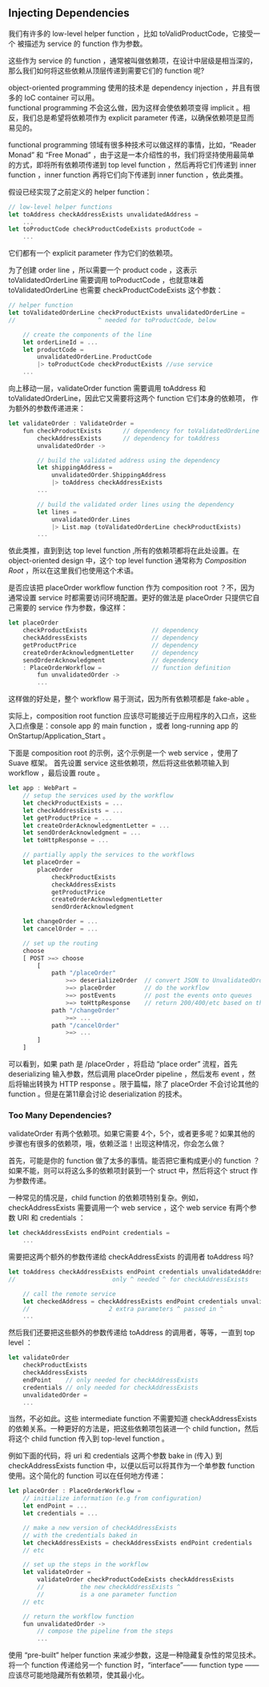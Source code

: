 ## Injecting Dependencies

我们有许多的 low-level helper function ，比如 toValidProductCode，它接受一个 被描述为 service 的 function 作为参数。

这些作为 service 的 function ，通常被叫做依赖项，在设计中层级是相当深的，那么我们如何将这些依赖从顶层传递到需要它们的 function 呢?

object-oriented programming 使用的技术是 dependency injection ，并且有很多的 IoC container 可以用。  
functional programming 不会这么做，因为这样会使依赖项变得 implicit 。相反，我们总是希望将依赖项作为 explicit parameter 传递，以确保依赖项是显而易见的。

functional programming 领域有很多种技术可以做这样的事情，比如，“Reader Monad” 和 “Free Monad” ，由于这是一本介绍性的书，我们将坚持使用最简单的方式，即将所有依赖项传递到 top level function ，然后再将它们传递到 inner function ，inner function 再将它们向下传递到 inner function ，依此类推。

假设已经实现了之前定义的 helper function：
```rust
// low-level helper functions
let toAddress checkAddressExists unvalidatedAddress =
    ...
let toProductCode checkProductCodeExists productCode =
    ...
```
它们都有一个 explicit parameter 作为它们的依赖项。

为了创建 order line ，所以需要一个 product code ，这表示 toValidatedOrderLine 需要调用 toProductCode ，也就意味着 toValidatedOrderLine 也需要 checkProductCodeExists 这个参数：
```rust
// helper function
let toValidatedOrderLine checkProductExists unvalidatedOrderLine =
//                       ^ needed for toProductCode, below

    // create the components of the line
    let orderLineId = ...
    let productCode =
        unvalidatedOrderLine.ProductCode
        |> toProductCode checkProductExists //use service
    ...
```
向上移动一层，validateOrder function 需要调用 toAddress 和 toValidatedOrderLine，因此它又需要将这两个 function 它们本身的依赖项， 作为额外的参数传递进来：
```rust
let validateOrder : ValidateOrder =
    fun checkProductExists      // dependency for toValidatedOrderLine
        checkAddressExists      // dependency for toAddress
        unvalidatedOrder ->

        // build the validated address using the dependency
        let shippingAddress =
            unvalidatedOrder.ShippingAddress
            |> toAddress checkAddressExists
        ...

        // build the validated order lines using the dependency
        let lines =
            unvalidatedOrder.Lines
            |> List.map (toValidatedOrderLine checkProductExists)
        ...
```
依此类推，直到到达 top level function ,所有的依赖项都将在此处设置。在 object-oriented design 中，这个 top level function 通常称为 *Composition Root* ，所以在这里我们也使用这个术语。

是否应该把 placeOrder workflow function 作为 composition root ？不，因为通常设置 service 时都需要访问环境配置。更好的做法是 placeOrder 只提供它自己需要的 service 作为参数，像这样：
```rust
let placeOrder
    checkProductExists                  // dependency 
    checkAddressExists                  // dependency   
    getProductPrice                     // dependency  
    createOrderAcknowledgmentLetter     // dependency                 
    sendOrderAcknowledgment             // dependency               
    : PlaceOrderWorkflow =              // function definition     
        fun unvalidatedOrder ->                     
        ...
```
这样做的好处是，整个 workflow 易于测试，因为所有依赖项都是 fake-able 。

实际上，composition root function 应该尽可能接近于应用程序的入口点，这些入口点像是：console app 的 main function ，或者 long-running app 的 OnStartup/Application_Start 。

下面是 composition root 的示例，这个示例是一个 web service ，使用了 Suave 框架。 首先设置 service 这些依赖项，然后将这些依赖项输入到 workflow ，最后设置 route 。
```rust
let app : WebPart =
    // setup the services used by the workflow
    let checkProductExists = ...
    let checkAddressExists = ...
    let getProductPrice = ...
    let createOrderAcknowledgmentLetter = ...
    let sendOrderAcknowledgment = ...
    let toHttpResponse = ...

    // partially apply the services to the workflows
    let placeOrder =
        placeOrder
            checkProductExists
            checkAddressExists
            getProductPrice
            createOrderAcknowledgmentLetter
            sendOrderAcknowledgment

    let changeOrder = ...
    let cancelOrder = ...

    // set up the routing
    choose
    [ POST >=> choose
        [ 
            path "/placeOrder"
                >=> deserializeOrder  // convert JSON to UnvalidatedOrder
                >=> placeOrder        // do the workflow
                >=> postEvents        // post the events onto queues
                >=> toHttpResponse    // return 200/400/etc based on the output
            path "/changeOrder"
                >=> ...
            path "/cancelOrder"
                >=> ...
        ]
    ]
```
可以看到，如果 path 是 /placeOrder ，将启动 “place order” 流程，首先 deserializing 输入参数，然后调用 placeOrder pipeline ，然后发布 event ，然后将输出转换为 HTTP response 。限于篇幅，除了 placeOrder 不会讨论其他的 function 。但是在第11章会讨论 deserialization 的技术。

### Too Many Dependencies?

validateOrder 有两个依赖项。如果它需要 4个，5个，或者更多呢？如果其他的步骤也有很多的依赖项，哦，依赖泛滥！出现这种情况，你会怎么做？

首先，可能是你的 function 做了太多的事情。能否把它重构成更小的 function ？如果不能，则可以将这么多的依赖项封装到一个 struct 中，然后将这个 struct 作为参数传递。

一种常见的情况是，child function 的依赖项特别复杂。例如，checkAddressExists 需要调用一个 web service ，这个 web service 有两个参数 URI 和 credentials ：
```rust
let checkAddressExists endPoint credentials =
    ...
```
需要把这两个额外的参数传递给 checkAddressExists 的调用者 toAddress 吗?
```rust
let toAddress checkAddressExists endPoint credentials unvalidatedAddress =
//                           only ^ needed ^ for checkAddressExists

    // call the remote service
    let checkedAddress = checkAddressExists endPoint credentials unvalidatedAddress
    //                      2 extra parameters ^ passed in ^
    ...

```
然后我们还要把这些额外的参数传递给 toAddress 的调用者，等等，一直到 top level ：
```rust
let validateOrder
    checkProductExists
    checkAddressExists
    endPoint    // only needed for checkAddressExists
    credentials // only needed for checkAddressExists
    unvalidatedOrder =
    ...
```

当然，不必如此。这些 intermediate function 不需要知道 checkAddressExists 的依赖关系。一种更好的方法是，把这些依赖项包装进一个 child function，然后将这个 child function 传入到 top-level function 。

例如下面的代码，将 uri 和 credentials 这两个参数 bake in (传入) 到 checkAddressExists function 中，以便以后可以将其作为一个单参数 function 使用。这个简化的 function 可以在任何地方传递：
```rust
let placeOrder : PlaceOrderWorkflow =
    // initialize information (e.g from configuration)
    let endPoint = ...
    let credentials = ...

    // make a new version of checkAddressExists
    // with the credentials baked in
    let checkAddressExists = checkAddressExists endPoint credentials
    // etc

    // set up the steps in the workflow
    let validateOrder =
        validateOrder checkProductCodeExists checkAddressExists
        //          the new checkAddressExists ^
        //          is a one parameter function
    // etc

    // return the workflow function
    fun unvalidatedOrder ->
        // compose the pipeline from the steps
        ...
```

使用 “pre-built” helper function 来减少参数，这是一种隐藏复杂性的常见技术。将一个 function 传递给另一个 function 时，“interface”—— function type ——应该尽可能地隐藏所有依赖项，使其最小化。
